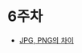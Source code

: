 # 6주차
- [JPG, PNG의 차이](https://github.com/alsongDalsong/CS-Study/blob/main/%EA%B8%B0%ED%83%80/JPG%EC%99%80%20PNG%20%EC%B0%A8%EC%9D%B4)
